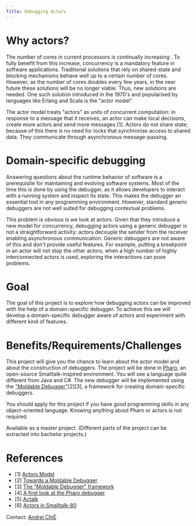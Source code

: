 ```yaml
---
Title: Debugging Actors
---
```


# Why actors?

The number of cores in current processors is continually increasing . To fully benefit from this increase, concurrency is a mandatory feature in software applications. Traditional solutions that rely on shared-state and blocking mechanisms behave well up to a certain number of cores. However, as the number of cores doubles every few years, in the near future these solutions will be no longer viable. Thus, new solutions are needed. One such solution introduced in the 1970's and popularised by languages like Erlang and Scala is the "actor model".

The actor model  treats "actors" as units of concurrent computation: in response to a message that it receives, an actor can make local decisions, create more actors and send more messages [1]. Actors do not share state; because of this there is no need for locks that synchronise access to shared data. They communicate through asynchronous message-passing.



# Domain-specific debugging


Answering questions about the runtime behavior of software is a prerequisite for maintaining and evolving software systems. Most of the time this is done by using the debugger, as it allows developers to interact with a running system and inspect its state. This makes the debugger an essential tool in any programming environment. However, standard generic debuggers are not well suited for debugging contextual problems. 

This problem is obvious is we look at actors. Given that they introduce a new model for concurrency, debugging actors using a generic debugger is not a straightforward activity: actors decouple the sender from the receiver enabling asynchronous communication. Generic debuggers are not aware of this and don't provide useful features. For example, putting a breakpoint in an actor will not stop the other actors; when a high number of highly interconnected actors is used, exploring the interactions can pose problems.

# Goal

The goal of this project is to explore how debugging actors can be improved with the help of a domain-specific debugger. To achieve this we will develop a domain-specific debugger aware of actors and experiment with different kind of features.

# Benefits/Requirements/Challenges

This project will give you the chance to learn about the actor model and about the construction of debuggers. The project will be done in [Pharo](http://www.pharo-project.org/ ), an open-source Smalltalk-inspired environment. You will see a language quite different from Java and C#. The new debugger will be implemented using the ["Moldable Debugger"](http://scg.unibe.ch/research/moldabledebugger)[2][3], a framework for creating domain-specific debuggers.

You should apply for this project if you have good programming skills in any object-oriented language. Knowing anything about Pharo or actors is not required.

Available as a master project. (Different parts of the project can be extracted into bachelor projects.)

# References


-  [1] [Actors Model](http://en.wikipedia.org/wiki/Actor_model)
-  [2] [Towards a Moldable Debugger](http://rmod.lille.inria.fr/archives/dyla13/dyla13_4_Towards_a_Moldable_Debugger.pdf)
-  [3] [The "Moldable Debugger" framework](http://scg.unibe.ch/research/moldabledebugger)
-  [4] [A first look at the Pharo debugger](http://chisvasileandrei.wordpress.com/2013/10/24/a-first-look-at-the-pharo-debugger/)
-  [5] [Actalk](http://www.researchgate.net/publication/2727006_Actalk_a_Testbed_for_Classifying_and_Designing_Actor_Languages_in_the_Smalltalk-80_Environment/file/9fcfd50bc758f55222.pdf)
-  [6] [Actors in Smalltalk-80](http://citeseerx.ist.psu.edu/viewdoc/download?doi=10.1.1.41.7827&rep=rep1&type=pdf )

Contact: [Andrei ChiÈ](%base_url%/staff/andreichis)

